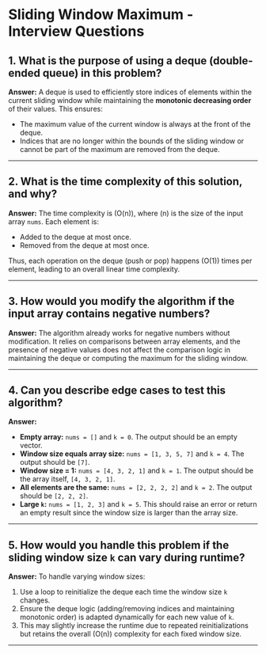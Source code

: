 # Sliding Window Maximum - Interview Questions

## 1. What is the purpose of using a deque (double-ended queue) in this problem?
**Answer:**
A deque is used to efficiently store indices of elements within the current sliding window while maintaining the **monotonic decreasing order** of their values. This ensures:
- The maximum value of the current window is always at the front of the deque.
- Indices that are no longer within the bounds of the sliding window or cannot be part of the maximum are removed from the deque.

---

## 2. What is the time complexity of this solution, and why?
**Answer:**
The time complexity is \(O(n)\), where \(n\) is the size of the input array `nums`. Each element is:
- Added to the deque at most once.
- Removed from the deque at most once.

Thus, each operation on the deque (push or pop) happens \(O(1)\) times per element, leading to an overall linear time complexity.

---

## 3. How would you modify the algorithm if the input array contains negative numbers?
**Answer:**
The algorithm already works for negative numbers without modification. It relies on comparisons between array elements, and the presence of negative values does not affect the comparison logic in maintaining the deque or computing the maximum for the sliding window.

---

## 4. Can you describe edge cases to test this algorithm?
**Answer:**
- **Empty array:** `nums = []` and `k = 0`. The output should be an empty vector.
- **Window size equals array size:** `nums = [1, 3, 5, 7]` and `k = 4`. The output should be `[7]`.
- **Window size = 1:** `nums = [4, 3, 2, 1]` and `k = 1`. The output should be the array itself, `[4, 3, 2, 1]`.
- **All elements are the same:** `nums = [2, 2, 2, 2]` and `k = 2`. The output should be `[2, 2, 2]`.
- **Large `k`:** `nums = [1, 2, 3]` and `k = 5`. This should raise an error or return an empty result since the window size is larger than the array size.

---

## 5. How would you handle this problem if the sliding window size `k` can vary during runtime?
**Answer:**
To handle varying window sizes:
1. Use a loop to reinitialize the deque each time the window size `k` changes.
2. Ensure the deque logic (adding/removing indices and maintaining monotonic order) is adapted dynamically for each new value of `k`.
3. This may slightly increase the runtime due to repeated reinitializations but retains the overall \(O(n)\) complexity for each fixed window size.

---
